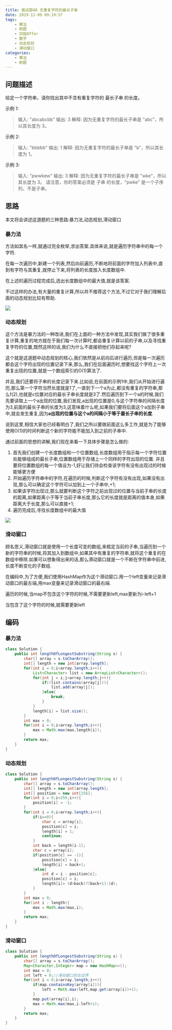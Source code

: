 ```yaml
---
title: 面试题48 无重复字符的最长子串
date: 2019-11-09 09:19:57
tags:
	- 算法
	- 刷题
	- 剑指Offer
    - 数字
    - 动态规划
	- 滑动窗口
categories:
	- 算法
	- 刷题
---
```


## 问题描述

给定一个字符串，请你找出其中不含有重复字符的 最长子串 的长度。

<!--more-->

示例 1:

> 输入: "abcabcbb"
> 输出: 3 
> 解释: 因为无重复字符的最长子串是 "abc"，所以其长度为 3。

示例 2:

> 输入: "bbbbb"
> 输出: 1
> 解释: 因为无重复字符的最长子串是 "b"，所以其长度为 1。

示例 3:

> 输入: "pwwkew"
> 输出: 3
> 解释: 因为无重复字符的最长子串是 "wke"，所以其长度为 3。
>      请注意，你的答案必须是 子串 的长度，"pwke" 是一个子序列，不是子串。

## 思路

本文将会讲述这道题的三种思路:暴力法,动态规划,滑动窗口

### 暴力法

方法如其名一样,就通过完全枚举,求出答案.具体来说,就是遍历字符串中的每一个字符.

在每一次遍历中,新建一个列表,然后向前遍历,不断地将前面的字符加入列表中,直到有字符与其重复,就停止下来,将列表的长度放入长度数组中.

在上述的遍历过程完成后,选出长度数组中的最大值,就是该答案.

不过这样的办法,有大量的重复计算,所以并不推荐这个方法,不过它对于我们理解后面的动态规划比较有帮助.

![](http://imageblog.boyn.top/201911091545_395.png)

### 动态规划

这个方法是暴力法的一种改进,我们在上面的一种方法中发现,其实我们做了很多重复计算,重复的地方就在于我们每一次计算时,都会重复计算以前的子串,以及寻找重复字符的位置,既然这样的话,我们为什么不直接把他们存起来呢?

这个就是这道题中动态规划的核心,我们依然是从前向后进行遍历,但是每一次遍历都会这个字符出现的位置记录下来,那么,我们在后面遍历时,想要找这个字符上一次重复出现的位置,就是一个数组索引的O(1)算法了.

并且,我们还要将子串的长度记录下来.比如说,在前面的示例1中,我们从开始进行遍历,那么第一个字符当然长度就是1了,一直到下一个a为止,都没有重复的字符串,那么f(2),也就是c位置对应的最长子串长度就是3了.然后遍历到下一个a的时候,我们先要读取上一个a出现的位置,我们发现,a出现的位置是0,与这个字符串的间隔长度为3,前面的最长子串的长度为3,这意味着什么呢,如果我们要将后面这个a加到子串中,就会发生重复,因为**a出现的位置与这个a的间隔小于等于最长子串的长度**.

说到这里,相信大家也已经看明白了,我们之所以要做前面这么多工作,就是为了能够使用O(1)的时间判断这个新的字符能不能加入到之前的子串中.

通过前面的思想的讲解,我们现在来看一下具体步骤是怎么做的:

1. 首先我们创建一个长度数组和一个位置数组,长度数组用于指示每一个字符位置处能够组成的最长子串,位置数组用于存储上一个同样的字符出现的位置. 并且要将位置数组的每一个值设为-1,好让我们待会检查该字符有没有出现过的时候能够更方便
2. 开始遍历字符串中的字符,在遍历的时候,判断这个字符有没有出现,如果没有出现,那么可以确定这个字符可以加到上一个子串中,+1;
3. 如果该字符出现过,那么就要判断这个字符之前出现过的位置与当前子串的长度的距离,如果距离小于等于当前子串长度,那么它的长度就是距离的值本身,如果距离大于长度,那么可以直接+1;
4. 遍历完成后,寻找长度数组中的最大值


![](http://imageblog.boyn.top/201911091637_273.png) 

### 滑动窗口

顾名思义,滑动窗口就是使用一个长度可变的数组,来框定当前的子串,当遍历到一个新的字符串的时候,将其加入到数组中,如果其中有重复的字符串,就将这个重复的在数组中移除.如果可以想象得出来的话,那么滑动窗口就是一个不断在字符串中前进,长度不断变化的子数组.

在编码中,为了方便,我们使用HashMap作为这个滑动窗口.用一个left变量来记录滑动窗口的最左端,用max变量来记录滑动窗口的最右端.

遍历的时候,当map不包含这个字符的时候,不需要更新left,max更新为i-left+1

当包含了这个字符的时候,就需要更新left

## 编码

### 暴力法

```java
class Solution {
    public int lengthOfLongestSubstring(String s) {
        char[] array = s.toCharArray();
        int[] length = new int[array.length];
        for(int i = 0;i<array.length;i++){
            List<Character> list = new ArrayList<Character>();
            for(int j = i;j<array.length;j++){
                if(!list.contains(array[j])){
                    list.add(array[j]);
                }else{
                    break;
                }
            }
            length[i] = list.size();
        }
        int max = 0;
        for(int i = 0;i<array.length;i++){
            max = Math.max(max,length[i]);
        }
        return max;
    }
}
```



### 动态规划

```java
class Solution {
    public int lengthOfLongestSubstring(String s) {
        char[] array = s.toCharArray();
        int[] length = new int[array.length];
        int[] position = new int[256];
        for(int i = 0;i<256;i++){
            position[i] = -1;
        }
        for(int i = 0;i<array.length;i++){
            if(i==0){
                char c = array[i];
                position[c] = i;
                length[i] = 1;
                continue;
            }
            int back = length[i-1];
            char c = array[i];
            if(position[c] == -1){
                position[c] = i;
                length[i] = back+1;
            }else{
                int d = i - position[c];
                position[c] = i;
                length[i]= (d>back)?(back+1):(d);
            }
        }
        int max = 0;
        for(int i : length){
            max = Math.max(max,i);
        }
        return max;
    }
}
```



### 滑动窗口

```java
class Solution {
    public int lengthOfLongestSubstring(String s) {
        char[] array = s.toCharArray();
        Map<Character,Integer> map = new HashMap<>();
        int max = 0;
        int left = 0;//滑动窗口的左边界
        for(int i = 0;i<array.length;i++){
            if(map.containsKey(array[i])){
                left = Math.max(left,map.get(array[i])+1);
            }
            map.put(array[i],i);
            max = Math.max(max,i-left+1);
        }
        return max;
    }
}
```


